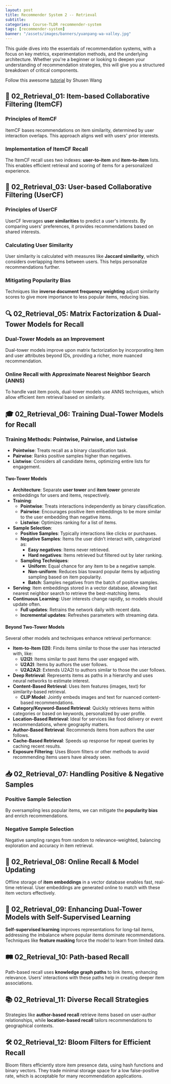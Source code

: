 ```yaml
---
layout: post
title: Recommender System 2 -- Retrieval
subtitle:
categories: Course-TLDR recommender-system
tags: [recommender-system]
banner: "/assets/images/banners/yuanpang-wa-valley.jpg"
---
```


This guide dives into the essentials of recommendation systems, with a focus on key metrics, experimentation methods, and the underlying architecture. Whether you're a beginner or looking to deepen your understanding of recommendation strategies, this will give you a structured breakdown of critical components.

Follow this awesome [tutorial](https://www.youtube.com/watch?v=5dTOPen28ts&list=PLvOO0btloRntAi-VnV06M1Bu0X1xljUUP&index=1) by 
Shusen Wang

## 🔄 02_Retrieval_01: Item-based Collaborative Filtering (ItemCF)

### Principles of ItemCF
ItemCF bases recommendations on item similarity, determined by user interaction overlaps. This approach aligns well with users' prior interests.

### Implementation of ItemCF Recall
The ItemCF recall uses two indexes: **user-to-item** and **item-to-item** lists. This enables efficient retrieval and scoring of items for a personalized experience.

## 👥 02_Retrieval_03: User-based Collaborative Filtering (UserCF)

### Principles of UserCF
UserCF leverages **user similarities** to predict a user's interests. By comparing users' preferences, it provides recommendations based on shared interests.

### Calculating User Similarity
User similarity is calculated with measures like **Jaccard similarity**, which considers overlapping items between users. This helps personalize recommendations further.

### Mitigating Popularity Bias
Techniques like **inverse document frequency weighting** adjust similarity scores to give more importance to less popular items, reducing bias.

## 🔍 02_Retrieval_05: Matrix Factorization & Dual-Tower Models for Recall

### Dual-Tower Models as an Improvement
Dual-tower models improve upon matrix factorization by incorporating item and user attributes beyond IDs, providing a richer, more nuanced recommendation.

### Online Recall with Approximate Nearest Neighbor Search (ANNS)
To handle vast item pools, dual-tower models use ANNS techniques, which allow efficient item retrieval based on similarity.

## 🎓 02_Retrieval_06: Training Dual-Tower Models for Recall

### Training Methods: Pointwise, Pairwise, and Listwise
- **Pointwise**: Treats recall as a binary classification task.
- **Pairwise**: Ranks positive samples higher than negatives.
- **Listwise**: Considers all candidate items, optimizing entire lists for engagement.

#### **Two-Tower Models**
- **Architecture**: Separate **user tower** and **item tower** generate embeddings for users and items, respectively.
- **Training**:
    - **Pointwise**: Treats interactions independently as binary classification.
    - **Pairwise**: Encourages positive item embeddings to be more similar to the user embedding than negative items.
    - **Listwise**: Optimizes ranking for a list of items.
- **Sample Selection**:
    - **Positive Samples**: Typically interactions like clicks or purchases.
    - **Negative Samples**: Items the user didn’t interact with, categorized as:
        - **Easy negatives**: Items never retrieved.
        - **Hard negatives**: Items retrieved but filtered out by later ranking.
    - **Sampling Techniques**: 
        - **Uniform**: Equal chance for any item to be a negative sample.
        - **Non-uniform**: Reduces bias toward popular items by adjusting sampling based on item popularity.
        - **Batch**: Samples negatives from the batch of positive samples.
- **Serving**: Item embeddings stored in a vector database, allowing fast nearest neighbor search to retrieve the best-matching items.
- **Continuous Learning**: User interests change rapidly, so models should update often.
    - **Full updates**: Retrains the network daily with recent data.
    - **Incremental updates**: Refreshes parameters with streaming data.

#### **Beyond Two-Tower Models**

Several other models and techniques enhance retrieval performance:

- **Item-to-Item (I2I)**: Finds items similar to those the user has interacted with, like:
    - **U2I2I**: Items similar to past items the user engaged with.
    - **U2A2I**: Items by authors the user follows.
    - **U2A2A2I**: Extends U2A2I to authors similar to those the user follows.
- **Deep Retrieval**: Represents items as paths in a hierarchy and uses neural networks to estimate interest.
- **Content-Based Retrieval**: Uses item features (images, text) for similarity-based retrieval.
    - **CLIP Model**: Jointly embeds images and text for nuanced content-based recommendations.
- **Category/Keyword-Based Retrieval**: Quickly retrieves items within categories or based on keywords, personalized by user profile.
- **Location-Based Retrieval**: Ideal for services like food delivery or event recommendations, where geography matters.
- **Author-Based Retrieval**: Recommends items from authors the user follows.
- **Cache-Based Retrieval**: Speeds up response for repeat queries by caching recent results.
- **Exposure Filtering**: Uses Bloom filters or other methods to avoid recommending items users have already seen.


## 📥 02_Retrieval_07: Handling Positive & Negative Samples

### Positive Sample Selection
By oversampling less popular items, we can mitigate the **popularity bias** and enrich recommendations.

### Negative Sample Selection
Negative sampling ranges from random to relevance-weighted, balancing exploration and accuracy in item retrieval.

## 💾 02_Retrieval_08: Online Recall & Model Updating

Offline storage of **item embeddings** in a vector database enables fast, real-time retrieval. User embeddings are generated online to match with these item vectors effectively.

## 🔎 02_Retrieval_09: Enhancing Dual-Tower Models with Self-Supervised Learning

**Self-supervised learning** improves representations for long-tail items, addressing the imbalance where popular items dominate recommendations. Techniques like **feature masking** force the model to learn from limited data.

## 🛤 02_Retrieval_10: Path-based Recall

Path-based recall uses **knowledge graph paths** to link items, enhancing relevance. Users’ interactions with these paths help in creating deeper item associations.

## 📚 02_Retrieval_11: Diverse Recall Strategies

Strategies like **author-based recall** retrieve items based on user-author relationships, while **location-based recall** tailors recommendations to geographical contexts.

## 🛠 02_Retrieval_12: Bloom Filters for Efficient Recall

Bloom filters efficiently store item presence data, using hash functions and binary vectors. They trade minimal storage space for a low false-positive rate, which is acceptable for many recommendation applications.



